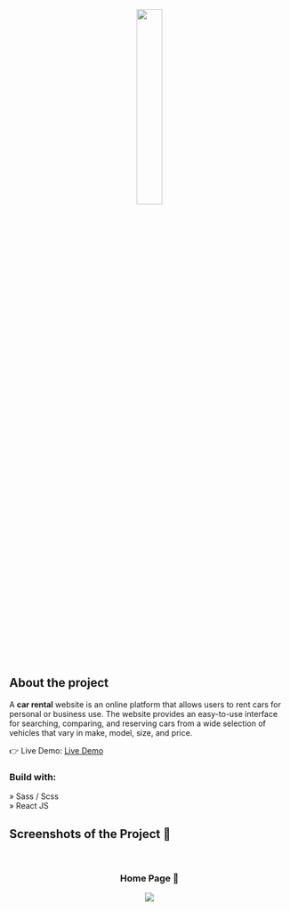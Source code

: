 <div align='center'><img style="width:30%" src='https://github.com/Arthur-Cyberpunk/siteportfolio/assets/72763456/d60d9893-10dc-4f1c-b220-35c5b3f46e96'/></div>

<h2>About the project</h2>

  <p>A <b>car rental</b> website is an online platform that allows users to rent cars for personal or business use. The website provides an easy-to-use interface for searching, comparing, and reserving cars from a wide selection of vehicles that vary in make, model, size, and price.</p>

👉 Live Demo: <a href='https://arthursantosdev.vercel.app/'>Live Demo</a>

<h3>Build with:</h3>

» Sass / Scss <br>
» React JS

<h2>Screenshots of the Project 📸</h2>
<br>
<h3 align='center'>Home Page 🏡</h3>

<div align='center'>
<img src='https://github.com/Arthur-Cyberpunk/siteportfolio/assets/72763456/a0e124c2-a410-4dd5-8e10-f2437637575c'/>

</div>
